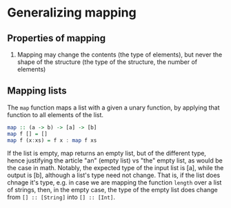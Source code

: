 # Generalizing mapping

## Properties of mapping

1. Mapping may change the contents (the type of elements), but never the shape of the structure (the type of the structure, the number of elements)


## Mapping lists

The `map` function maps a list with a given a unary function, by applying that function to all elements of the list.

```hs
map :: (a -> b) -> [a] -> [b]
map f [] = []
map f (x:xs) = f x : map f xs
```

If the list is empty, map returns an empty list, but of the different type, hence justifying the article "an" (empty list) vs "the" empty list, as would be the case in math. Notably, the expected type of the input list is [a], while the output is [b], although a list's type need not change. That is, if the list does chnage it's type, e.g. in case we are mapping the function `length` over a list of strings, then, in the empty case, the type of the empty list does change from `[] :: [String]` into `[] :: [Int]`.
